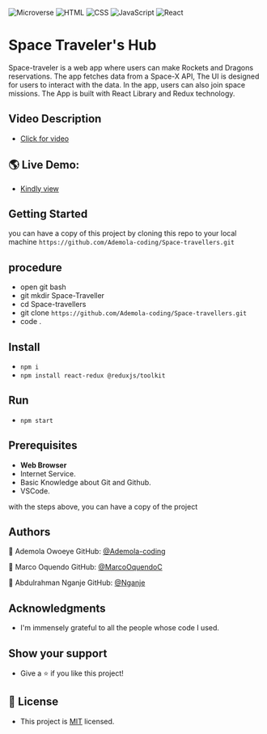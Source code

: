 ![Microverse](https://img.shields.io/badge/Microverse-blueviolet) ![HTML](https://img.shields.io/badge/-HTML-orange) ![CSS](https://img.shields.io/badge/-CSS-blue) ![JavaScript](https://img.shields.io/badge/-JavaScript-yellow) ![React](https://img.shields.io/badge/-React-61DAFB?style=flat-square&logo=react&logoColor=ffffff)

# Space Traveler's Hub
Space-traveler is a web app where users can make Rockets and Dragons reservations. The app fetches data from a Space-X API, The UI is designed for users to interact with the data. In the app, users can also join space missions. The App is built with React Library and Redux technology.

## Video Description

- [Click for video](https://boisterous-pony-23a86f.netlify.app/)

## 🌎 Live Demo:

- [Kindly view](https://boisterous-pony-23a86f.netlify.app/)

## Getting Started

you can have a copy of this project by cloning this repo to your local machine
`https://github.com/Ademola-coding/Space-travellers.git`

## procedure
- open git bash
- git mkdir Space-Traveller
- cd Space-travellers
- git clone ` https://github.com/Ademola-coding/Space-travellers.git `
- code .

## Install
 
 - `npm i`
 - `npm install react-redux @reduxjs/toolkit`
 
## Run
 - `npm start`

## Prerequisites

- **Web Browser**
- Internet Service. 
- Basic Knowledge about Git and Github.
- VSCode.

with the steps above, you can have a copy of the project 

## Authors

 👤 Ademola Owoeye
GitHub: [@Ademola-coding](https://github.com/Ademola-coding)

 👤 Marco Oquendo
 GitHub: [@MarcoOquendoC](https://github.com/MarcoOquendoC)

 👤 Abdulrahman Nganje
GitHub: [@Nganje](https://github.com/asnganje)

## Acknowledgments

- I'm immensely grateful to all the people whose code I used.

## Show your support
- Give a ⭐️ if you like this project!

## 📝 License
- This project is [MIT](./LICENSE) licensed.
